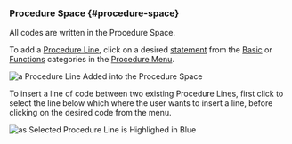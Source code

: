 ### Procedure Space {#procedure-space}

All codes are written in the Procedure Space. <br>

To add a [Procedure Line](procedure_line.md), click on a desired [statement](..\chapter_3_procedures\Statements.md) from the [Basic](..\chapter_3_procedures\Basic.md) or [Functions](..\chapter_3_procedures\Functions.md) categories in the [Procedure Menu](procedure_menu.md).<br>

![a Procedure Line Added into the Procedure Space](..\..\assets\chapter_1_assets\ProcedureBasic.jpg)

To insert a line of code between two existing Procedure Lines, first click to select the line below which where the user wants to insert a line, before clicking on the desired code from the menu.

![as Selected Procedure Line is Highlighed in Blue](..\..\assets\chapter_1_assets\ProcedureFunction.png)